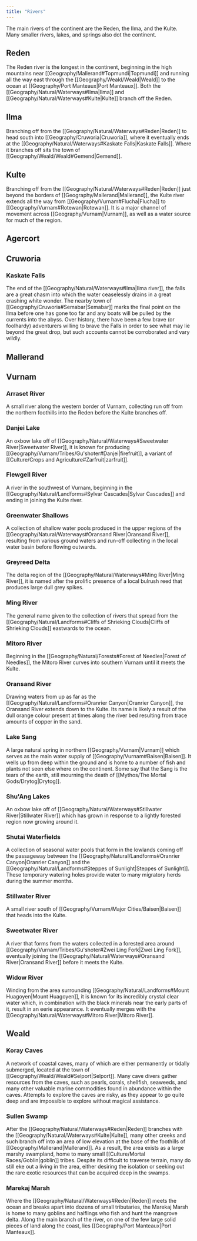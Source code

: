 ```yaml
---
title: "Rivers"
---
```

The main rivers of the continent are the Reden, the Ilma, and the Kulte. Many smaller rivers, lakes, and springs also dot the continent.
## Reden
The Reden river is the longest in the continent, beginning in the high mountains near [[Geography/Mallerand#Topmundi|Topmundi]] and running all the way east through the [[Geography/Weald/Weald|Weald]] to the ocean at [[Geography/Port Manteaux|Port Manteaux]]. Both the [[Geography/Natural/Waterways#Ilma|Ilma]] and [[Geography/Natural/Waterways#Kulte|Kulte]] branch off the Reden.
## Ilma
Branching off from the [[Geography/Natural/Waterways#Reden|Reden]] to head south into [[Geography/Cruworia|Cruworia]], where it eventually ends at the [[Geography/Natural/Waterways#Kaskate Falls|Kaskate Falls]]. Where it branches off sits the town of [[Geography/Weald/Weald#Gemend|Gemend]].
## Kulte
Branching off from the [[Geography/Natural/Waterways#Reden|Reden]] just beyond the borders of [[Geography/Mallerand|Mallerand]], the Kulte river extends all the way from [[Geography/Vurnam#Flucha|Flucha]] to [[Geography/Vurnam#Rotewan|Rotewan]]. It is a major channel of movement across [[Geography/Vurnam|Vurnam]], as well as a water source for much of the region. 

## **Agercort**


## **Cruworia**

### Kaskate Falls
The end of the [[Geography/Natural/Waterways#Ilma|Ilma river]], the falls are a great chasm into which the water ceaselessly drains in a great crashing white wonder. The nearby town of [[Geography/Cruworia#Semabar|Semabar]] marks the final point on the Ilma before one has gone too far and any boats will be pulled by the currents into the abyss. Over history, there have been a few brave (or foolhardy) adventurers willing to brave the Falls in order to see what may lie beyond the great drop, but such accounts cannot be corroborated and vary wildly.

## **Mallerand**


## **Vurnam**

### Arraset River
A small river along the western border of Vurnam, collecting run off from the northern foothills into the Reden before the Kulte branches off.
### Danjei Lake
An oxbow lake off of [[Geography/Natural/Waterways#Sweetwater River|Sweetwater River]], it is known for producing [[Geography/Vurnam/Tribes/Gu'shoter#Danjei|firefruit]], a variant of [[Culture/Crops and Agriculture#Zarfruit|zarfruit]].
### Flewgell River
A river in the southwest of Vurnam, beginning in the [[Geography/Natural/Landforms#Sylvar Cascades|Sylvar Cascades]] and ending in joining the Kulte river.
### Greenwater Shallows
A collection of shallow water pools produced in the upper regions of the [[Geography/Natural/Waterways#Oransand River|Oransand River]], resulting from various ground waters and run-off collecting in the local water basin before flowing outwards.
### Greyreed Delta
The delta region of the [[Geography/Natural/Waterways#Ming River|Ming River]], it is named after the prolific presence of a local bulrush reed that produces large dull grey spikes.
### Ming River
The general name given to the collection of rivers that spread from the [[Geography/Natural/Landforms#Cliffs of Shrieking Clouds|Cliffs of Shrieking Clouds]] eastwards to the ocean.
### Mitoro River
Beginning in the [[Geography/Natural/Forests#Forest of Needles|Forest of Needles]], the Mitoro River curves into southern Vurnam until it meets the Kulte.
### Oransand River
Drawing waters from up as far as the [[Geography/Natural/Landforms#Oranrier Canyon|Oranrier Canyon]], the Oransand River extends down to the Kulte. Its name is likely a result of the dull orange colour present at times along the river bed resulting from trace amounts of copper in the sand.
### Lake Sang
A large natural spring in northern [[Geography/Vurnam|Vurnam]] which serves as the main water supply of [[Geography/Vurnam#Baisen|Baisen]]. It wells up from deep within the ground and is home to a number of fish and plants not seen else where on the continent. Some say that the Sang is the tears of the earth, still mourning the death of [[Mythos/The Mortal Gods/Drytog|Drytog]].
### Shu'Ang Lakes
An oxbow lake off of [[Geography/Natural/Waterways#Stillwater River|Stillwater River]] which has grown in response to a lightly forested region now growing around it.
### Shutai Waterfields
A collection of seasonal water pools that form in the lowlands coming off the passageway between the [[Geography/Natural/Landforms#Oranrier Canyon|Oranrier Canyon]] and the [[Geography/Natural/Landforms#Steppes of Sunlight|Steppes of Sunlight]]. These temporary watering holes provide water to many migratory herds during the summer months.
### Stillwater River
A small river south of [[Geography/Vurnam/Major Cities/Baisen|Baisen]] that heads into the Kulte.
### Sweetwater River
A river that forms from the waters collected in a forested area around [[Geography/Vurnam/Tribes/Gu'shoter#Zwei Ling Fork|Zwei Ling Fork]], eventually joining the [[Geography/Natural/Waterways#Oransand River|Oransand River]] before it meets the Kulte.
### Widow River
Winding from the area surrounding [[Geography/Natural/Landforms#Mount Huagoyen|Mount Huagoyen]], it is known for its incredibly crystal clear water which, in combination with the black minerals near the early parts of it, result in an eerie appearance. It eventually merges with the [[Geography/Natural/Waterways#Mitoro River|Mitoro River]].

## **Weald**

### Koray Caves
A network of coastal caves, many of which are either permanently or tidally submerged, located at the town of [[Geography/Weald/Weald#Selport|Selport]]. Many cave divers gather resources from the caves, such as pearls, corals, shellfish, seaweeds, and many other valuable marine commodities found in abundance within the caves. Attempts to explore the caves are risky, as they appear to go quite deep and are impossible to explore without magical assistance.
### Sullen Swamp
After the [[Geography/Natural/Waterways#Reden|Reden]] branches with the [[Geography/Natural/Waterways#Kulte|Kulte]], many other creeks and such branch off into an area of low elevation at the base of the foothills of [[Geography/Mallerand|Mallerand]]. As a result, the area exists as a large marshy swampland, home to many small [[Culture/Mortal Races/Goblin|goblin]] tribes. Despite its difficult to traverse terrain, many do still eke out a living in the area, either desiring the isolation or seeking out the rare exotic resources that can be acquired deep in the swamps.
### Marekaj Marsh
Where the [[Geography/Natural/Waterways#Reden|Reden]] meets the ocean and breaks apart into dozens of small tributaries, the Marekaj Marsh is home to many goblins and halflings who fish and hunt the mangrove delta. Along the main branch of the river, on one of the few large solid pieces of land along the coast, lies [[Geography/Port Manteaux|Port Manteaux]].